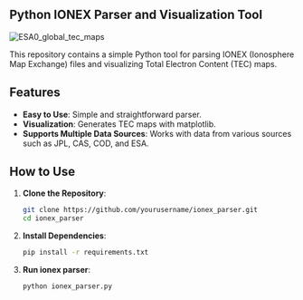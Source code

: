 ## Python IONEX Parser and Visualization Tool
![ESA0_global_tec_maps](https://github.com/HiddenTurtleAI/ionex_parser/assets/148319631/914fa301-3b7c-44c1-a536-d7d7389487bd)

This repository contains a simple Python tool for parsing IONEX (Ionosphere Map Exchange) files and visualizing Total Electron Content (TEC) maps.

## Features
- **Easy to Use**: Simple and straightforward parser.
- **Visualization**: Generates TEC maps with matplotlib.
- **Supports Multiple Data Sources**: Works with data from various sources such as JPL, CAS, COD, and ESA.

## How to Use
1. **Clone the Repository**:
   ```bash
   git clone https://github.com/yourusername/ionex_parser.git
   cd ionex_parser
2. **Install Dependencies**:
    ```bash
   pip install -r requirements.txt
3. **Run ionex parser**:
   ```bash
   python ionex_parser.py

